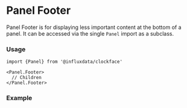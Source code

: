 # Panel Footer

Panel Footer is for displaying less important content at the bottom of a panel. It can be accessed via the single `Panel` import as a subclass.

### Usage
```tsx
import {Panel} from '@influxdata/clockface'
```
```tsx
<Panel.Footer>
  // Children
</Panel.Footer>
```

### Example
<!-- STORY -->


<!-- STORY HIDE START -->

<!-- STORY HIDE END -->

<!-- PROPS -->
